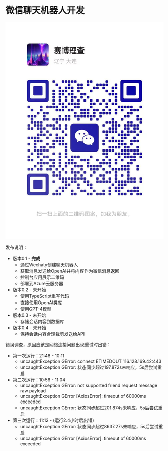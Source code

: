 # 微信聊天机器人开发

![](wechat-logo.jpg)

发布说明：

- 版本0.1 - **完成**
    - 通过Wechaty创建聊天机器人
    - 获取消息发送给OpenAI并将内容作为微信消息返回
    - 控制台应用展示二维码
    - 部署到Azure云服务器
- 版本0.2 - 未开始
    - 使用TypeScript重写代码
    - 直接使用OpenAI类库
    - 使用GPT-4模型
- 版本0.3 - 未开始
    - 存储会话内容到数据库
- 版本0.4 - 未开始
    - 保持会话内容合理裁剪发送给API

错误调查，原因应该是网络连接问题出现重试时出错：

- 第一次运行：21:48 - 10:11
    - uncaughtException GError: connect ETIMEDOUT 116.128.169.42:443
    - uncaughtException GError: 状态同步超过197.872s未响应，5s后尝试重启
- 第二次运行：10:56 - 11:04
    - uncaughtException GError: not supported friend request message raw payload
    - uncaughtException GError [AxiosError]: timeout of 60000ms exceeded
    - uncaughtException GError: 状态同步超过201.874s未响应，5s后尝试重启
- 第三次运行：11:12 - (运行2.4小时后出错)
    - uncaughtException GError: 状态同步超过8637.27s未响应，5s后尝试重启
    - uncaughtException GError [AxiosError]: timeout of 60000ms exceeded